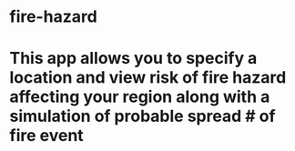 # fire-hazard
# This app allows you to specify a location and view risk of fire hazard affecting your region along with a simulation of probable spread # of fire event
